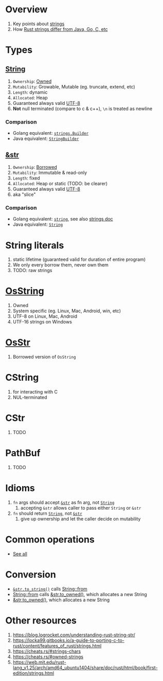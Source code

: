 # Overview
1. Key points about [strings](https://doc.rust-lang.org/rust-by-example/std/str.html)
1. How [Rust strings differ from Java, Go, C, etc](https://dev.to/loige/comment/1maa0)


# Types
## [String](https://doc.rust-lang.org/std/string/struct.String.html)
1. `Ownership`: [Owned](./ownership.md)
1. `Mutability`: Growable, Mutable (eg. truncate, extend, etc)
1. `Length`: dynamic
1. `Allocated`: Heap
1. Guaranteed always valid [UTF-8](https://en.wikipedia.org/wiki/UTF-8)
1. **Not** null terminated (compare to c & c++), `\n` is treated as newline

### Comparison
- Golang equivalent: [`strings.Builder`](https://pkg.go.dev/strings#Builder)
- Java equivalent: [`StringBuilder`](https://docs.oracle.com/en/java/javase/17/docs/api/java.base/java/lang/StringBuilder.html)


## [&str](https://doc.rust-lang.org/std/str/index.html)
1. `Ownership`: [Borrowed](./ownership.md)
1. `Mutability`: Immutable & read-only
1. `Length`: fixed
1. `Allocated`: Heap or static (TODO: be clearer)
1. Guaranteed always valid [UTF-8](https://en.wikipedia.org/wiki/UTF-8)
1. aka "slice"

### Comparison
- Golang equivalent: [`string`](https://pkg.go.dev/builtin#string), see also [strings doc](../golang/strings.md)
- Java equivalent: [`String`](https://docs.oracle.com/en/java/javase/17/docs/api/java.base/java/lang/String.html)


# String literals
1. static lifetime (guaranteed valid for duration of entire program)
1. We only every borrow them, never own them
1. TODO: raw strings


# [OsString](https://doc.rust-lang.org/std/ffi/struct.OsString.html)
1. Owned
1. System specific (eg. Linux, Mac, Android, win, etc)
1. UTF-8 on Linux, Mac, Android
1. UTF-16 strings on Windows


# [OsStr](https://doc.rust-lang.org/std/ffi/struct.OsStr.html)
1. Borrowed version of `OsString`


# CString
1. for interacting with C
1. NUL-terminated


# CStr
1. TODO


# PathBuf
1. TODO



# Idioms
1. `fn` args should accept [`&str`](https://doc.rust-lang.org/std/str/index.html) as fn arg, not [`String`](https://doc.rust-lang.org/std/string/struct.String.html)
    1. accepting `&str` allows caller to pass either `String` or `&str`
1. `fn` should return [`String`](https://doc.rust-lang.org/std/string/struct.String.html), not [`&str`](https://doc.rust-lang.org/std/primitive.str.html)
    1. give up ownership and let the caller decide on mutability


# Common operations
- [See all](../common/strings.gen.md)


# Conversion
- [`&str.to_string()`](https://doc.rust-lang.org/std/string/trait.ToString.html#impl-ToString-for-str) calls [String::from](https://doc.rust-lang.org/stable/std/convert/trait.From.html#impl-From%3C%26str%3E-for-String)
- [String::from](https://doc.rust-lang.org/stable/std/convert/trait.From.html#impl-From%3C%26str%3E-for-String) calls [&str.to_owned()](https://doc.rust-lang.org/stable/std/borrow/trait.ToOwned.html#impl-ToOwned-for-str), which allocates a new String
- [&str.to_owned()](https://doc.rust-lang.org/stable/std/borrow/trait.ToOwned.html#impl-ToOwned-for-str), which allocates a new String


# Other resources
1. https://blog.logrocket.com/understanding-rust-string-str/
1. https://locka99.gitbooks.io/a-guide-to-porting-c-to-rust/content/features_of_rust/strings.html
1. https://cheats.rs/#strings-chars
1. https://cheats.rs/#owned-strings
1. https://web.mit.edu/rust-lang_v1.25/arch/amd64_ubuntu1404/share/doc/rust/html/book/first-edition/strings.html

